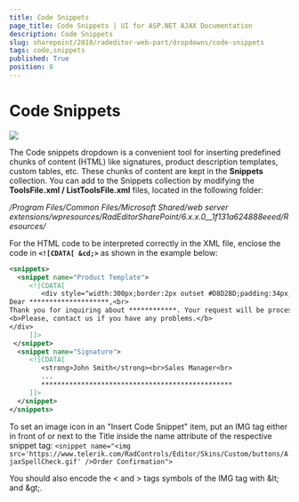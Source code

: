 ```yaml
---
title: Code Snippets
page_title: Code Snippets | UI for ASP.NET AJAX Documentation
description: Code Snippets
slug: sharepoint/2010/radeditor-web-part/dropdowns/code-snippets
tags: code,snippets
published: True
position: 8
---
```


# Code Snippets

![](images/DropDowns015.png)

The Code snippets dropdown is a convenient tool for inserting predefined chunks of content (HTML) like signatures, product description templates, custom tables, etc. These chunks of content are kept in the **Snippets** collection. You can add to the Snippets collection by modifying the **ToolsFile.xml / ListToolsFile.xml** files, located in the following folder:

_/Program Files/Common Files/Microsoft Shared/web server extensions/wpresources/RadEditorSharePoint/6.x.x.0__1f131a624888eeed/Resources/_

For the HTML code to be interpreted correctly in the XML file, enclose the code in **`<![CDATA[ &cd;>`** as shown in the example below:

````XML
<snippets>
  <snippet name="Product Template">
     <![CDATA[
        <div style="width:300px;border:2px outset #D8D2BD;padding:34px;font-family:Arial, Verdana; font-size:11px;background- color:#F1EFE6;">
Dear ********************,<br>
Thank you for inquiring about ************. Your request will be processed in 48 hours and shipped at the address you have provided.
<b>Please, contact us if you have any problems.</b>
</div>
     ]]>
 </snippet>
  <snippet name="Signature">
     <![CDATA[
        <strong>John Smith</strong><br>Sales Manager<br>
        ...
        ************************************************
     ]]>
  </snippet>
</snippets>
````

To set an image icon in an "Insert Code Snippet" item, put an IMG tag either in front of or next to the Title inside the name attribute of the respective snippet tag: `<snippet name="<img src='https://www.telerik.com/RadControls/Editor/Skins/Custom/buttons/AjaxSpellCheck.gif' />Order Confirmation">`

You should also encode the < and > tags symbols of the IMG tag with \&lt; and \&gt;.
